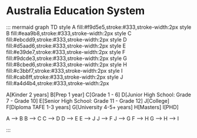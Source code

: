 
# Australia Education System
::: mermaid 
graph TD
style A fill:#f9d5e5,stroke:#333,stroke-width:2px
style B fill:#eaa9b8,stroke:#333,stroke-width:2px
style C fill:#ebcdd9,stroke:#333,stroke-width:2px
style D fill:#d5aad6,stroke:#333,stroke-width:2px
style E fill:#e39de7,stroke:#333,stroke-width:2px
style F fill:#9dcde3,stroke:#333,stroke-width:2px
style G fill:#8cbed6,stroke:#333,stroke-width:2px
style H fill:#c3bbf7,stroke:#333,stroke-width:2px
style I fill:#cab8ff,stroke:#333,stroke-width:2px
style J fill:#a4d4b4,stroke:#333,stroke-width:2px

A[Kinder 2 years]
B[Prep 1 year]
C[Grade 1 - 6]
D[Junior High School: Grade 7 - Grade 10]
E[Senior High School: Grade 11 - Grade 12]
J[College]
F[Diploma TAFE 1-3 years]
G[University 4-5+ years]
H[Masters]
I[PHD]

A --> B
B --> C
C --> D
D --> E
E --> J
J --> F
J --> G 
F --> H
G --> H --> I

:::
